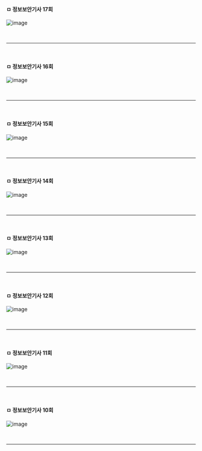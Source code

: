 #### ㅁ 정보보안기사 17회
![image](https://user-images.githubusercontent.com/62640332/136684771-ce94eb98-d098-4b93-aa07-0237704ce4f9.png)

<br>

***

<br>

#### ㅁ 정보보안기사 16회

![image](https://user-images.githubusercontent.com/62640332/136684826-3ce3c62e-9959-49bc-bdcc-51a21aa1cf4f.png)

<br>

***

<br>

#### ㅁ 정보보안기사 15회

![image](https://user-images.githubusercontent.com/62640332/136684844-e71732b5-b640-4cee-9ed1-57de7e18061d.png)



<br>

***

<br>

#### ㅁ 정보보안기사 14회

![image](https://user-images.githubusercontent.com/62640332/136684857-14d3ab9c-0d79-4935-be02-bab777a2c809.png)

<br>

***

<br>

#### ㅁ 정보보안기사 13회

![image](https://user-images.githubusercontent.com/62640332/136684868-a92098c2-81af-4067-a7d0-5b149bd7babc.png)

<br>

***

<br>

#### ㅁ 정보보안기사 12회

![image](https://user-images.githubusercontent.com/62640332/136684879-ae7a8bfe-cc83-45de-a46e-ea9993fc8ca2.png)

<br>

***

<br>

#### ㅁ 정보보안기사 11회

![image](https://user-images.githubusercontent.com/62640332/136684883-de4cf708-d52f-46fc-88e1-3c7035655147.png)

<br>

***

<br>

#### ㅁ 정보보안기사 10회

![image](https://user-images.githubusercontent.com/62640332/136684907-c01c8d3b-d0c2-46c7-9244-8a139d1673a5.png)

<br>

***

<br>





